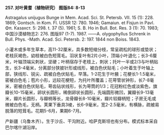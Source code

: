 **257. 对叶黄耆（植物研究） 图版84: 8-13**

Astragalus unijugus Bunge in Mem. Acad. Sci. St. Petersb. VII. 15 (1): 228. 1869; Gontsch. in Kom. Fl. USSR 12: 780. 1946; Gamaiun. et Fisjun in Pavl. Φπ. Казахст. 5: 298. t. 37 (5). 1961; S. B. Ho in Bull. Bot. Res. 3 (1): 70. 1983; 中国沙漠植物志2: 276. 图版97 (1-7). 1987. ——A. olygophyllus Schrenk in Bull. Phys. -Math. Acad. Sci. Petersb. 2: 197. 1844 non Boiss. 1843.

小灌木或多年生草本，高11-32厘米，具多数短缩分枝，常呈疏松的球形或垫状；老枝灰褐色，幼枝被白色短茸毛。羽状复叶有2片小叶，顶端小叶退化；长3-6厘米，叶轴顶端尖刺状，坚硬；叶柄宿存于老枝上，刺状；托叶一半或2/3与叶柄贴生，长3-4毫米，分离部分狭披针形或线形，被白色伏贴毛；小叶着生于叶轴上部，狭线形、锐尖、疏被白色伏贴毛，早落。1-2花生于叶腋；花梗长1-1.5毫米，密被白色毛；苞片小形，远较花梗短，为托叶所覆盖；花萼管状钟形，长7-8毫米，密被白色伏贴毛，萼齿钻状线形，长为萼筒的1/3；花冠粉红色或淡紫色，旗瓣长10-15毫米，卵状长圆形，稀倒卵状长圆形，先端圆形微凹，翼瓣长9-13毫米，瓣片长圆形，与瓣柄等长，龙骨瓣长8-10毫米，瓣片较瓣柄短；子房无毛或微被白色毛，无柄。荚果下垂具3棱，长6-9毫米，宽2-2.5毫米，有横脉，疏被易脱落的短茸毛。花期5-6月，果期6-7月。

产新疆（乌鲁木齐）。生于沙丘、干沟附近。哈萨克斯坦也有分布。模式标本采自巴尔喀什湖沿岸。
